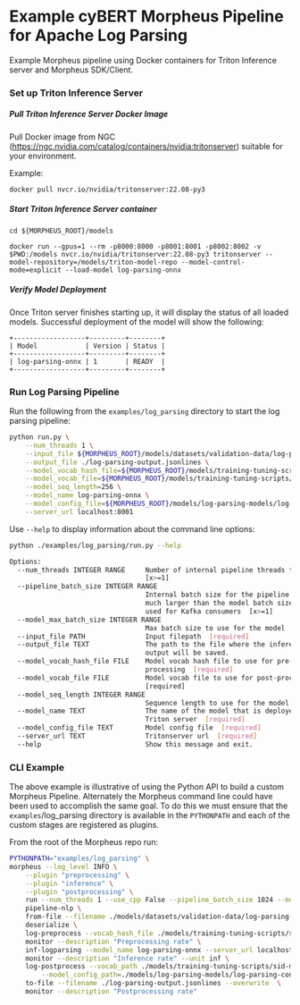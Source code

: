 <!--
# Copyright (c) 2021-2022, NVIDIA CORPORATION.
#
# Licensed under the Apache License, Version 2.0 (the "License");
# you may not use this file except in compliance with the License.
# You may obtain a copy of the License at
#
#     http://www.apache.org/licenses/LICENSE-2.0
#
# Unless required by applicable law or agreed to in writing, software
# distributed under the License is distributed on an "AS IS" BASIS,
# WITHOUT WARRANTIES OR CONDITIONS OF ANY KIND, either express or implied.
# See the License for the specific language governing permissions and
# limitations under the License.
-->

# Example cyBERT Morpheus Pipeline for Apache Log Parsing

Example Morpheus pipeline using Docker containers for Triton Inference server and Morpheus SDK/Client.

### Set up Triton Inference Server

##### Pull Triton Inference Server Docker Image
Pull Docker image from NGC (https://ngc.nvidia.com/catalog/containers/nvidia:tritonserver) suitable for your environment.

Example:

```
docker pull nvcr.io/nvidia/tritonserver:22.08-py3
```

##### Start Triton Inference Server container
```
cd ${MORPHEUS_ROOT}/models

docker run --gpus=1 --rm -p8000:8000 -p8001:8001 -p8002:8002 -v $PWD:/models nvcr.io/nvidia/tritonserver:22.08-py3 tritonserver --model-repository=/models/triton-model-repo --model-control-mode=explicit --load-model log-parsing-onnx
```

##### Verify Model Deployment
Once Triton server finishes starting up, it will display the status of all loaded models. Successful deployment of the model will show the following:

```
+------------------+---------+--------+
| Model            | Version | Status |
+------------------+---------+--------+
| log-parsing-onnx | 1       | READY  |
+------------------+---------+--------+
```

### Run Log Parsing Pipeline

Run the following from the `examples/log_parsing` directory to start the log parsing pipeline:

```bash
python run.py \
    --num_threads 1 \
    --input_file ${MORPHEUS_ROOT}/models/datasets/validation-data/log-parsing-validation-data-input.csv \
    --output_file ./log-parsing-output.jsonlines \
    --model_vocab_hash_file=${MORPHEUS_ROOT}/models/training-tuning-scripts/sid-models/resources/bert-base-cased-hash.txt \
    --model_vocab_file=${MORPHEUS_ROOT}/models/training-tuning-scripts/sid-models/resources/bert-base-cased-vocab.txt \
    --model_seq_length=256 \
    --model_name log-parsing-onnx \
    --model_config_file=${MORPHEUS_ROOT}/models/log-parsing-models/log-parsing-config-20220418.json \
    --server_url localhost:8001
```

Use `--help` to display information about the command line options:

```bash
python ./examples/log_parsing/run.py --help

Options:
  --num_threads INTEGER RANGE     Number of internal pipeline threads to use
                                  [x>=1]
  --pipeline_batch_size INTEGER RANGE
                                  Internal batch size for the pipeline. Can be
                                  much larger than the model batch size. Also
                                  used for Kafka consumers  [x>=1]
  --model_max_batch_size INTEGER RANGE
                                  Max batch size to use for the model  [x>=1]
  --input_file PATH               Input filepath  [required]
  --output_file TEXT              The path to the file where the inference
                                  output will be saved.
  --model_vocab_hash_file FILE    Model vocab hash file to use for pre-
                                  processing  [required]
  --model_vocab_file FILE         Model vocab file to use for post-processing
                                  [required]
  --model_seq_length INTEGER RANGE
                                  Sequence length to use for the model  [x>=1]
  --model_name TEXT               The name of the model that is deployed on
                                  Triton server  [required]
  --model_config_file TEXT        Model config file  [required]
  --server_url TEXT               Tritonserver url  [required]
  --help                          Show this message and exit.
```

### CLI Example
The above example is illustrative of using the Python API to build a custom Morpheus Pipeline. Alternately the Morpheus command line could have been used to accomplish the same goal. To do this we must ensure that the `examples`/log_parsing directory is available in the `PYTHONPATH` and each of the custom stages are registered as plugins.

From the root of the Morpheus repo run:
```bash
PYTHONPATH="examples/log_parsing" \
morpheus --log_level INFO \
	--plugin "preprocessing" \
	--plugin "inference" \
	--plugin "postprocessing" \
	run --num_threads 1 --use_cpp False --pipeline_batch_size 1024 --model_max_batch_size 32  \
	pipeline-nlp \
	from-file --filename ./models/datasets/validation-data/log-parsing-validation-data-input.csv  \
	deserialize \
	log-preprocess --vocab_hash_file ./models/training-tuning-scripts/sid-models/resources/bert-base-cased-hash.txt --stride 64 \
	monitor --description "Preprocessing rate" \
	inf-logparsing --model_name log-parsing-onnx --server_url localhost:8001 --force_convert_inputs=True \
	monitor --description "Inference rate" --unit inf \
	log-postprocess --vocab_path ./models/training-tuning-scripts/sid-models/resources/bert-base-cased-vocab.txt \
		--model_config_path=./models/log-parsing-models/log-parsing-config-20220418.json \
	to-file --filename ./log-parsing-output.jsonlines --overwrite  \
	monitor --description "Postprocessing rate"
```
